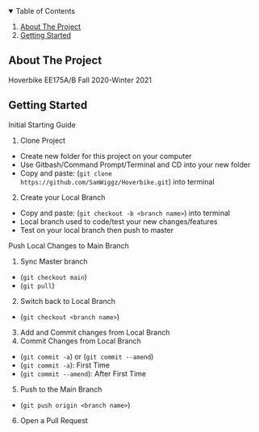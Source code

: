 <!-- TABLE OF CONTENTS -->
<details open="open">
  <summary>Table of Contents</summary>
  <ol>
    <li><a href="#about-the-project">About The Project</a></li>
    <li><a href="#getting-started">Getting Started</a></li>
  </ol>
</details>



<!-- ABOUT THE PROJECT -->
## About The Project

Hoverbike EE175A/B Fall 2020-Winter 2021

<!-- Getting Started -->
## Getting Started

Initial Starting Guide
1. Clone Project
  - Create new folder for this project on your computer
  - Use Gitbash/Command Prompt/Terminal and CD into your new folder
  - Copy and paste: (`git clone https://github.com/SamWiggz/Hoverbike.git`) into terminal
2. Create your Local Branch 
  - Copy and paste: (`git checkout -b <branch name>`) into terminal
  - Local branch used to code/test your new changes/features
  - Test on your local branch then push to master

Push Local Changes to Main Branch
1. Sync Master branch
  - (`git checkout main`)
  - (`git pull`)
2. Switch back to Local Branch
  - (`git checkout <branch name>`)
3. Add and Commit changes from Local Branch
4. Commit Changes from Local Branch
  - (`git commit -a`) or (`git commit --amend`)
  - (`git commit -a`): First Time
  - (`git commit --amend`): After First Time
5. Push to the Main Branch
  - (`git push origin <branch name>`)
6. Open a Pull Request
  
